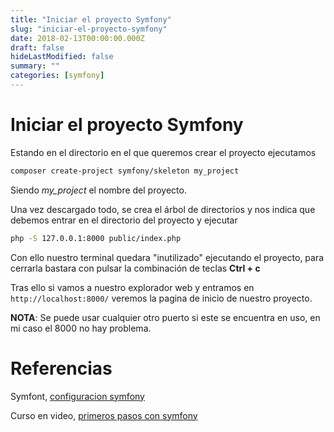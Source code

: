 ```yaml
---
title: "Iniciar el proyecto Symfony"
slug: "iniciar-el-proyecto-symfony"
date: 2018-02-13T00:00:00.000Z
draft: false
hideLastModified: false
summary: ""
categories: [symfony]
---
```


# Iniciar el proyecto Symfony

Estando en el directorio en el que queremos crear el proyecto ejecutamos
```bash
composer create-project symfony/skeleton my_project
```

Siendo *my_project* el nombre del proyecto.

Una vez descargado todo, se crea el árbol de directorios y nos indica que debemos entrar en el directorio del proyecto y ejecutar
```bash
php -S 127.0.0.1:8000 public/index.php
```

Con ello nuestro terminal quedara "inutilizado" ejecutando el proyecto, para cerrarla bastara con pulsar la combinación de teclas **Ctrl + c**

Tras ello si vamos a nuestro explorador web y entramos en `http://localhost:8000/` veremos la pagina de inicio de nuestro proyecto.

**NOTA**: Se puede usar cualquier otro puerto si este se encuentra en uso, en mi caso el 8000 no hay problema.

# Referencias

Symfont, [configuracion symfony](https://symfony.com/doc/current/setup.html)

Curso en video, [primeros pasos con symfony](https://knpuniversity.com/screencast/symfony)

